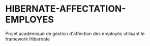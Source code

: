 # HIBERNATE-AFFECTATION-EMPLOYES
Projet académique de gestion d'affection des employés utilisant le framework Hibernate
